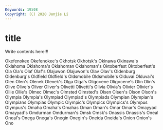 ```yaml
---
Keywords: 19508
Copyright: (C) 2020 Junjie Li
---
```


# title

Write contents here!!!

Okefenokee 
Okefenokee's 
Okhotsk 
Okhotsk's 
Okinawa 
Okinawa's 
Oklahoma 
Oklahoma's
Oklahoman 
Oklahoman's 
Oktoberfest 
Oktoberfest's 
Ola 
Ola's 
Olaf 
Olaf's 
Olajuwon 
Olajuwon's
Olav 
Olav's 
Oldenburg 
Oldenburg's 
Oldfield 
Oldfield's 
Oldsmobile 
Oldsmobile's 
Olduvai 
Olduvai's
Olen 
Olen's 
Olenek 
Olenek's 
Olga 
Olga's 
Oligocene 
Oligocene's 
Olin 
Olin's
Olive 
Olive's 
Oliver 
Oliver's 
Olivetti 
Olivetti's 
Olivia 
Olivia's 
Olivier 
Olivier's
Ollie 
Ollie's 
Olmec 
Olmec's 
Olmsted 
Olmsted's 
Olsen 
Olsen's 
Olson 
Olson's
Olympia 
Olympia's 
Olympiad 
Olympiad's 
Olympiads 
Olympian 
Olympian's 
Olympians 
Olympias 
Olympic
Olympic's 
Olympics 
Olympics's 
Olympus 
Olympus's 
Omaha 
Omaha's 
Omahas 
Oman 
Oman's
Omar 
Omar's 
Omayyad 
Omayyad's 
Omdurman 
Omdurman's 
Omsk 
Omsk's 
Onassis 
Onassis's
Oneal 
Oneal's 
Onega 
Onega's 
Onegin 
Onegin's 
Oneida 
Oneida's 
Onion 
Onion's
Ono 

